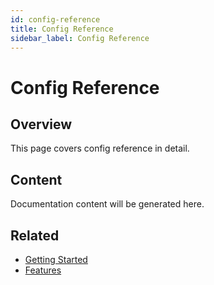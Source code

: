 ```yaml
---
id: config-reference
title: Config Reference
sidebar_label: Config Reference
---
```


# Config Reference

## Overview

This page covers config reference in detail.

## Content

Documentation content will be generated here.

## Related

- [Getting Started](/getting-started)
- [Features](/features)
